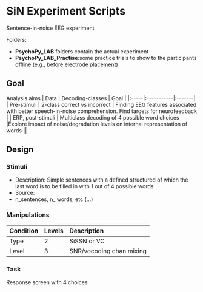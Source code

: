 # SiN Experiment Scripts
Sentence-in-noise EEG experiment 

Folders: 
- **PsychoPy_LAB** folders contain the actual experiment 
- **PsychoPy_LAB_Practise**:some practice trials to show to the participants offline (e.g., before electrode placement) 

## Goal

Analysis aims
| Data | Decoding-classes | Goal | 
|:-----|:-----------|:-------|
| Pre-stimuli | 2-class correct vs incorrect  | Finding EEG features associated with better speech-in-noise comprehension. Find targets for neurofeedback | 
| ERP, post-stimuli | Multiclass decoding of 4 possible word choices  |Explore impact of noise/degradation levels on internal representation of words  ||

## Design
### Stimuli 
- Description: Simple sentences with a defined structured of which the last word is to be filled in with 1 out of 4 possible words 
- Source: 
- n_sentences, n_ words, etc (...) 


### Manipulations

 | Condition | Levels | Description | 
|:-----|:-----------|:-------|
| Type | 2 | SiSSN or VC || 
| Level | 3 |  SNR/vocoding chan mixing || 

### Task 
Response screen with 4 choices


